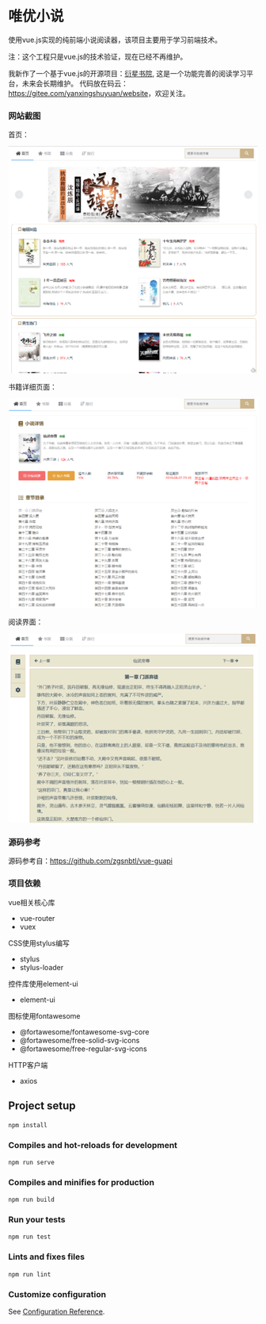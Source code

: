 # 唯优小说

使用vue.js实现的纯前端小说阅读器，该项目主要用于学习前端技术。

注：这个工程只是vue.js的技术验证，现在已经不再维护。

我新作了一个基于vue.js的开源项目：[衍星书院](https://yanxingshuyuan.com/), 这是一个功能完善的阅读学习平台，未来会长期维护。
代码放在码云：<https://gitee.com/yanxingshuyuan/website>，欢迎关注。

### 网站截图

首页：

![首页](screenshots/1.png)

书籍详细页面：

![书页](screenshots/2.png)

阅读界面：

![阅读界面](screenshots/3.png)

### 源码参考

源码参考自：<https://github.com/zgsnbtl/vue-guapi>

### 项目依赖

vue相关核心库

- vue-router
- vuex

CSS使用stylus编写

- stylus
- stylus-loader

控件库使用element-ui

- element-ui

图标使用fontawesome

- @fortawesome/fontawesome-svg-core
- @fortawesome/free-solid-svg-icons
- @fortawesome/free-regular-svg-icons

HTTP客户端

- axios


## Project setup

```
npm install
```

### Compiles and hot-reloads for development
```
npm run serve
```

### Compiles and minifies for production
```
npm run build
```

### Run your tests
```
npm run test
```

### Lints and fixes files
```
npm run lint
```

### Customize configuration
See [Configuration Reference](https://cli.vuejs.org/config/).

